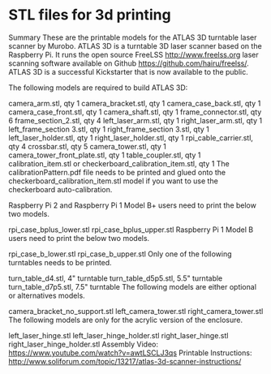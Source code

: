 # STL files for 3d printing

Summary
These are the printable models for the ATLAS 3D turntable laser scanner by Murobo. ATLAS 3D is a turntable 3D laser scanner based on the Raspberry Pi. It runs the open source FreeLSS http://www.freelss.org laser scanning software available on Github https://github.com/hairu/freelss/. ATLAS 3D is a successful Kickstarter that is now available to the public.

The following models are required to build ATLAS 3D:

camera_arm.stl, qty 1
camera_bracket.stl, qty 1
camera_case_back.stl, qty 1
camera_case_front.stl, qty 1
camera_shaft.stl, qty 1
frame_connector.stl, qty 6
frame_section_2.stl, qty 4
left_laser_arm.stl, qty 1
right_laser_arm.stl, qty 1
left_frame_section 3.stl, qty 1
right_frame_section 3.stl, qty 1
left_laser_holder.stl, qty 1
right_laser_holder.stl, qty 1
rpi_cable_carrier.stl, qty 4
crossbar.stl, qty 5
camera_tower.stl, qty 1
camera_tower_front_plate.stl, qty 1
table_coupler.stl, qty 1
calibration_item.stl or checkerboard_calibration_item.stl, qty 1
The calibrationPattern.pdf file needs to be printed and glued onto the checkerboard_calibration_item.stl model if you want to use the checkerboard auto-calibration.

Raspberry Pi 2 and Raspberry Pi 1 Model B+ users need to print the below two models.

rpi_case_bplus_lower.stl
rpi_case_bplus_upper.stl
Raspberry Pi 1 Model B users need to print the below two models.

rpi_case_b_lower.stl
rpi_case_b_upper.stl
Only one of the following turntables needs to be printed.

turn_table_d4.stl, 4" turntable
turn_table_d5p5.stl, 5.5" turntable
turn_table_d7p5.stl, 7.5" turntable
The following models are either optional or alternatives models.

camera_bracket_no_support.stl
left_camera_tower.stl
right_camera_tower.stl
The following models are only for the acrylic version of the enclosure.

left_laser_hinge.stl
left_laser_hinge_holder.stl
right_laser_hinge.stl
right_laser_hinge_holder.stl
Assembly Video: https://www.youtube.com/watch?v=awtLSCLJ3qs
Printable Instructions: http://www.soliforum.com/topic/13217/atlas-3d-scanner-instructions/
